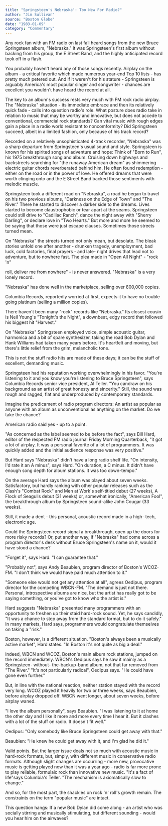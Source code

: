 ```yaml
---
title: "Springsteen's Nebraska': Too New For Radio?"
author: "Jim Sullivan"
source: "Boston Globe"
date: "1983-01-09"
category: "Commentary"
---
```


Any rock fan with an FM radio on last fall heard songs from the new Bruce Springsteen album, "Nebraska." It was Springsteen's first album without backing from his group, the E Street Band, and the highly anticipated record took off in a flash.

You probably haven't heard any of those songs recently. Airplay on the album - a critical favorite which made numerous year-end Top 10 lists - has pretty much petered out. And if it weren't for his stature - Springsteen is arguably America's most popular singer and songwriter - chances are excellent you wouldn't have heard the record at all.

The key to an album's success rests very much with FM rock radio airplay. The "Nebraska" situation - its immediate embrace and then its relatively quick fade - calls into question radio's role. What posture does radio take in relation to music that may be worthy and innovative, but does not accede to conventional, commercial rock standards? Can vital music with rough edges gain a place in a radio world resistant to noncomformity? Did Springsteen succeed, albeit in a limited fashion, only because of his track record?

Recorded on a relatively unsophisticated 4-track recorder, "Nebraska" was a sharp departure from Springsteen's usual sound and style. Springsteen is known for his spirited songs of adventure and hope: Think of "Born to Run", his 1975 breakthrough song and album: Cruising down highways and backstreets searching for "the runaway American dream" as shimmering electric guitar chords reverberated behind him. He often found redemption - either on the road or in the power of love. He offered dreams that were worth clinging onto and the E Street Band backed those sentiments with melodic muscle.

Springsteen took a different road on "Nebraska", a road he began to travel on his two previous albums, "Darkness on the Edge of Town" and "The River." There he started to discover a darker side to the dreams. Lives started to become claustrophobic or tear apart at the seams. Springsteen could still drive to "Cadillac Ranch", dance the night away with "Sherry Darling", or declare love in "Two Hearts." But more and more he seemed to be saying that those were just escape clauses. Sometimes those streets turned mean.

On "Nebraska" the streets turned not only mean, but desolate. The bleak stories unfold one after another - drunken tragedy, unemployment, bad luck, cold factories, final prayers - and late- night drives that lead not to adventure, but to nowhere fast. The plea made in "Open All Night" \- "rock 'n"

roll, deliver me from nowhere" - is never answered. "Nebraska" is a very lonely record.

"Nebraska" has done well in the marketplace, selling over 800,000 copies.

Columbia Records, reportedly worried at first, expects it to have no trouble going platinum (selling a million copies).

There haven't been many "rock" records like "Nebraska." Its closest cousin is Neil Young's "Tonight's the Night", a downbeat, edgy record that followed his biggest hit "Harvest."

On "Nebraska" Springsteen employed voice, simple acoustic guitar, harmonica and a bit of spare synthesizer, taking the road Bob Dylan and Hank Williams had taken many years before. It's heartfelt and moving, but there's little relief from the grim, melancholic tone.

This is not the stuff radio hits are made of these days; it can be the stuff of excellent, demanding music.

Springsteen had his reputation working overwhelmingly in his favor. "You're listening to it and you know you're listening to Bruce Springsteen", says Columbia Records senior vice president, Al Teller. "You candraw on his background as an artist of great honesty and sincerity." Still, the sound was rough and ragged, flat and underproduced by contemporary standards.

Imagine the predicament of radio program directors: An artist as popular as anyone with an album as unconventional as anything on the market. Do we take the chance?

American radio said yes - up to a point.

"As concerned as the label seemed to be before the fact", says Bill Hard, editor of the respected FM radio journal Friday Morning Quarterback, "it got a lot of airplay. It was a personal favorite of a lot of programmers. It was quickly added and the initial audience response was very positive."

But Hard says "Nebraska" didn't have a long radio shelf life. "On intensity, I'd rate it an A minus", says Hard. "On duration, a C minus. It didn't have enough song depth for album stations. It was too down-tempo."

On the average Hard says the album was played about seven weeks. Satisfactory, but hardly ranking with other popular releases such as the Clash's "Combat Rock" and Men at Work's self-titled debut (27 weeks), A Flock of Seagulls debut (31 weeks) or, somewhat ironically, "American Fool", the breakthrough album by Springsteen sound-alike John Cougar (33 weeks).

Still, it made a dent - this personal, acoustic record made in a high- tech, electronic age.

Could the Springsteen record signal a breakthrough, open up the doors for more risky records? Or, put another way, if "Nebraska" had come across a program director's desk without Bruce Springsteen's name on it, would it have stood a chance?

"Forget it", says Hard. "I can guarantee that."

"Probably not", says Andy Beaubien, program director of Boston's WCOZ-FM. "I don't think we would have paid much attention to it."

"Someone else would not get any attention at all", agrees Oedipus, program director for the competing WBCN-FM. "The demand is just not there. Personal, introspective albums are nice, but the artist has really got to be saying something, or you've got to know who the artist is."

Hard suggests "Nebraska" presented many programmers with an opportunity to freshen up their staid hard-rock sound. Yet, he says candidly, "It was a chance to step away from the standard format, but to do it safely." In many markets, Hard says, programmers would congratulate themselves on taking a "risk."

Boston, however, is a different situation. "Boston's always been a musically active market", Hard states. "In Boston it's not quite as big a deal."

Indeed, WBCN and WCOZ, Boston's main album rock stations, jumped on the record immediately. WBCN's Oedipus says he saw it mainly as a Springsteen- without- the-backup-band album, not that far removed from "The River." "It's not particularly radical", Oedipus says. "He could have gone even further."

But, in line with the national reaction, neither station stayed with the record very long. WCOZ played it heavily for two or three weeks, says Beaubien, before airplay dropped off. WBCN went longer, about seven weeks, before airplay waned.

"I love the album personally", says Beaubien. "I was listening to it at home the other day and I like it more and more every time I hear it. But it clashes with a lot of the stuff on radio. It doesn't fit well."

Oedipus: "Only somebody like Bruce Springsteen could get away with that."

Beaubien: "He knew he could get away with it, and I'm glad he did it."

Valid points. But the larger issue deals not so much with acoustic music in hard-rock formats, but, simply, with different music in conservative radio formats. Although slight changes are occurring - more new, provocative music is getting played now than it was a year ago - radio is far more prone to play reliable, formulaic rock than innovative new music. "It's a fact of life"says Columbia's Teller. "The mechanism is axiomatically slow to change."

And so, for the most part, the shackles on rock 'n' roll's growth remain. The constraints on the term "popular music" are intact.

This question hangs: If a new Bob Dylan did come along - an artist who was socially stirring and musically stimulating, but different sounding - would you hear him on the airwaves?
